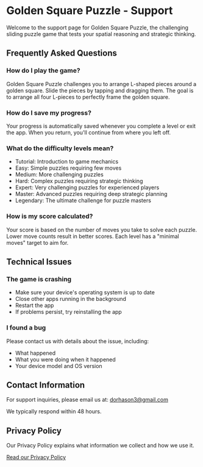# Golden Square Puzzle - Support

Welcome to the support page for Golden Square Puzzle, the challenging sliding puzzle game that tests your spatial reasoning and strategic thinking.

## Frequently Asked Questions

### How do I play the game?
Golden Square Puzzle challenges you to arrange L-shaped pieces around a golden square. Slide the pieces by tapping and dragging them. The goal is to arrange all four L-pieces to perfectly frame the golden square.

### How do I save my progress?
Your progress is automatically saved whenever you complete a level or exit the app. When you return, you'll continue from where you left off.

### What do the difficulty levels mean?
- Tutorial: Introduction to game mechanics
- Easy: Simple puzzles requiring few moves
- Medium: More challenging puzzles
- Hard: Complex puzzles requiring strategic thinking
- Expert: Very challenging puzzles for experienced players
- Master: Advanced puzzles requiring deep strategic planning
- Legendary: The ultimate challenge for puzzle masters

### How is my score calculated?
Your score is based on the number of moves you take to solve each puzzle. Lower move counts result in better scores. Each level has a "minimal moves" target to aim for.

## Technical Issues

### The game is crashing
- Make sure your device's operating system is up to date
- Close other apps running in the background
- Restart the app
- If problems persist, try reinstalling the app

### I found a bug
Please contact us with details about the issue, including:
- What happened
- What you were doing when it happened
- Your device model and OS version

## Contact Information

For support inquiries, please email us at: [dorhason3@gmail.com](mailto:dorhason3@gmail.com)

We typically respond within 48 hours.

## Privacy Policy

Our Privacy Policy explains what information we collect and how we use it.

[Read our Privacy Policy](/goldensquarepuzzle-support/privacy-policy)
